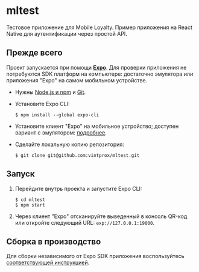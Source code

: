 # mltest

Тестовое приложение для Mobile Loyalty. Пример приложения на React Native для аутентификации через простой API.

## Прежде всего

Проект запускается при помощи [**Expo**](https://expo.io/). Для проверки приложения не потребуются SDK платформ на компьютере: достаточно эмулятора или приложения "Expo" на самом мобильном устройстве.

- Нужны [Node.js и npm](https://nodejs.org/ru/) и [Git](https://git-scm.com/downloads).

- Установите Expo CLI:
  ```
  $ npm install --global expo-cli
  ```

- Установите клиент "Expo" на мобильное устройство; доступен вариант с эмулятором: [подробнее](https://docs.expo.io/get-started/installation/#2-expo-client-app-for-ios-and).

- Сделайте локальную копию репозитория:
  ```
  $ git clone git@github.com:vintprox/mltest.git
  ```

## Запуск

1. Перейдите внутрь проекта и запустите Expo CLI:
   ```
   $ cd mltest
   $ npm start
   ```

2. Через клиент "Expo" отсканируйте выведенный в консоль QR-код или откройте следующий URL: `exp://127.0.0.1:19000`.

## Сборка в производство

Для сборки независимого от Expo SDK приложения воспользуйтесь [соответствующей инструкцией](https://docs.expo.io/distribution/building-standalone-apps/).
